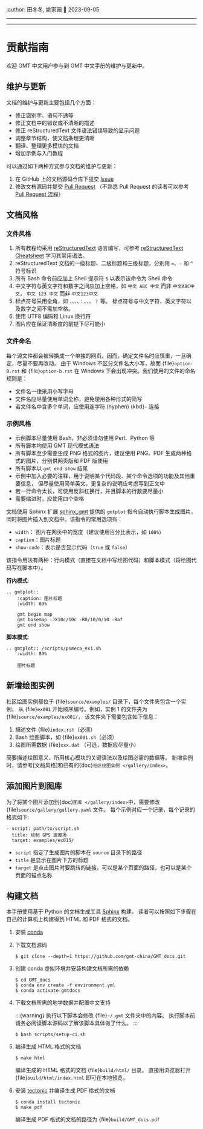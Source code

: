 :author: 田冬冬, 姚家园
:date: 2023-09-05

---


---

# 贡献指南

欢迎 GMT 中文用户参与到 GMT 中文手册的维护与更新中。

## 维护与更新

文档的维护与更新主要包括几个方面：

- 修正错别字、语句不通等
- 修正文档中的错误或不清晰的描述
- 修正 reStructuredText 文件语法错误导致的显示问题
- 调整章节结构，使文档条理更清晰
- 翻译、整理更多模块的文档
- 增加示例与入门教程

可以通过如下两种方式参与文档的维护与更新：

1. 在 GitHub 上的文档源码仓库下提交 [Issue](https://github.com/gmt-china/GMT_docs/issues)
2. 修改文档源码并提交 [Pull Request](https://github.com/gmt-china/GMT_docs/pulls)
   （不熟悉 Pull Request 的读者可以参考 [Pull Request 流程](https://seismo-learn.org/contributing/pull-request/)）

## 文档风格

### 文件风格

1. 所有教程均采用 [reStructuredText](https://docutils.sourceforge.io/rst.html)
   语言编写，可参考 [reStructuredText Cheatsheet](https://docs.generic-mapping-tools.org/latest/devdocs/rst-cheatsheet.html)
   学习其常用语法。
2. reStructuredText 文档的一级标题、二级标题和三级标题，分别用 `=`、`-` 和 `^`
   符号标识
3. 所有 Bash 命令前应加上 Shell 提示符 `$` 以表示该命令为 Shell 命令
4. 中文字符与英文字符和数字之间应加上空格，如 `中文 ABC 中文` 而非 `中文ABC中文`，
   `中文 123 中文` 而非 `中文123中文`
5. 标点符号采用全角，如 `，`、`。`、`：`、`、`、`？` 等。
   标点符号与中文字符、英文字符以及数字之间不需加空格。
6. 使用 UTF8 编码和 Linux 换行符
7. 图片应在保证清晰度的前提下尽可能小

### 文件命名

每个源文件都会被转换成一个单独的网页。因而，确定文件名时应慎重，一旦确定，尽量不要再改动。
由于 Windows 不区分文件名大小写，故而 {file}`option-B.rst` 和 {file}`option-b.rst`
在 Windows 下会出现冲突。我们使用的文件的命名规则是：

- 文件名一律采用小写字母
- 文件名应尽量使用单词全称，避免使用各种形式的简写
- 若文件名中含多个单词，应使用连字符 (hyphen) {kbd}`-` 连接

### 示例风格

- 示例脚本尽量使用 Bash，非必须请勿使用 Perl、Python 等
- 所有脚本均使用 GMT 现代模式语法
- 所有脚本至少需要生成 PNG 格式的图片，建议使用 PNG、PDF 生成两种格式的图片，分别供网页版和 PDF 版使用
- 所有脚本以 `gmt end show` 结尾
- 示例中加入必要的注释，用于说明某个代码段、某个命令选项的功能及其他重要信息，
  但尽量使用简单英文，更复杂的说明应考虑写到正文中
- 若一行命令太长，可使用反斜杠换行，并且脚本的行数要尽量小
- 需要缩进时，应使用四个空格

文档使用 Sphinx 扩展 [sphinx_gmt](https://github.com/GenericMappingTools/sphinx_gmt)
提供的 `gmtplot` 指令自动执行脚本生成图片，同时将图片插入到文档中。该指令的常用选项有：

- `width`： 图片在网页中的宽度（建议使用百分比表示，如 `100%`）
- `caption`：图片标题
- `show-code`：表示是否显示代码（`true` 或 `false`）

该指令用法有两种：行内模式（直接在文档中写绘图代码）和脚本模式（将绘图代码写在脚本中）。

**行内模式**:

```
.. gmtplot::
    :caption: 图片标题
    :width: 80%

    gmt begin map
    gmt basemap -JX10c/10c -R0/10/0/10 -Baf
    gmt end show
```

**脚本模式**:

```
.. gmtplot:: /scripts/psmeca_ex1.sh
    :width: 80%

    图片标题
```

## 新增绘图实例

社区绘图实例都位于 {file}`source/examples/` 目录下，每个文件夹包含一个实例，
从 {file}`ex001` 开始顺序编号。例如，实例 1 的文件夹为 {file}`source/examples/ex001/`，
该文件夹下需要包含如下信息：

1. 描述文件 {file}`index.rst`（必须）
2. Bash 绘图脚本，如 {file}`ex001.sh`（必须）
3. 绘图所需数据 {file}`xxx.dat` （可选，数据应尽量小）

简要描述绘图意义、所用核心模块的关键语法以及绘图必需的数据等。
新增实例时，请参考[文档风格]和已有的{doc}`社区绘图实例 </gallery/index>`。

## 添加图片到图库

为了将某个图片添加到{doc}`图库 </gallery/index>`中，需要修改
{file}`source/gallery/gallery.yaml` 文件。
每个示例对应一个记录，每个记录的格式如下:

```
- script: path/to/script.sh
  title: 绘制 GPS 速度场
  target: examples/ex015/
```

- `script` 指定了生成图片的脚本在 `source` 目录下的路径
- `title` 是显示在图片下方的标题
- `target` 是点击图片时要跳转的链接，可以是某个页面的路径，也可以是某个页面的锚点名称

## 构建文档

本手册使用基于 Python 的文档生成工具 [Sphinx](http://www.sphinx-doc.org/) 构建。
读者可以按照如下步骤在自己的计算机上构建得到 HTML 和 PDF 格式的文档。

1. 安装 [conda](https://seismo-learn.org/software/conda/)

2. 下载文档源码

   ```
   $ git clone --depth=1 https://github.com/gmt-china/GMT_docs.git
   ```

3. 创建 conda 虚拟环境并安装构建文档所需的依赖

   ```
   $ cd GMT_docs
   $ conda env create -f environment.yml
   $ conda activate gmtdocs
   ```

4. 下载文档所需的地学数据并配置中文支持

   :::{warning}
   执行以下脚本会修改 {file}`~/.gmt` 文件夹中的内容。
   执行脚本前请务必阅读脚本源码以了解该脚本具体做了什么。
   :::

   ```
   $ bash scripts/setup-ci.sh
   ```

5. 编译生成 HTML 格式的文档

   ```
   $ make html
   ```

   编译生成的 HTML 格式的文档 {file}`build/html/` 目录。
   直接用浏览器打开 {file}`build/html/index.html` 即可在本地预览。

6. 安装 [tectonic](https://tectonic-typesetting.github.io/) 并编译生成 PDF 格式的文档

   ```
   $ conda install tectonic
   $ make pdf
   ```
   编译生成 PDF 格式的文档的路径为 {file}`build/GMT_docs.pdf`